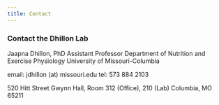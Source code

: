 ```yaml
---
title: Contact
---
```



### Contact the Dhillon Lab

Jaapna Dhillon, PhD
Assistant Professor
Department of Nutrition and Exercise Physiology
University of Missouri-Columbia

email: jdhillon (at) missouri.edu
tel: 573 884 2103

520 Hitt Street
Gwynn Hall, Room 312 (Office), 210 (Lab)
Columbia, MO 65211
